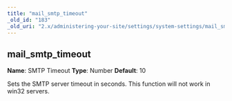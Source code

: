 ```yaml
---
title: "mail_smtp_timeout"
_old_id: "183"
_old_uri: "2.x/administering-your-site/settings/system-settings/mail_smtp_timeout"
---
```


## mail\_smtp\_timeout

**Name**: SMTP Timeout 
**Type**: Number 
**Default**: 10

Sets the SMTP server timeout in seconds. This function will not work in win32 servers.